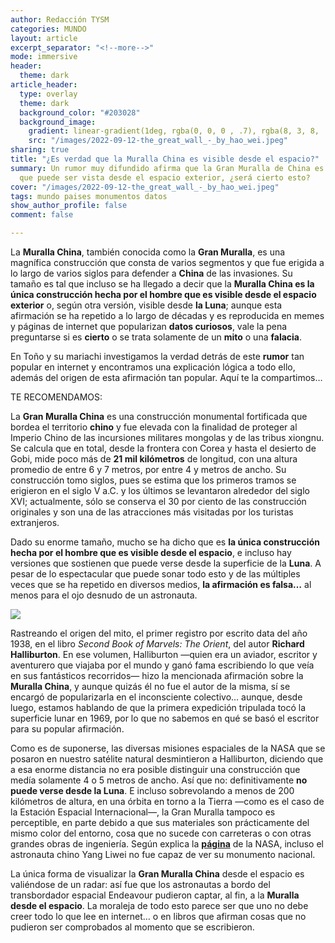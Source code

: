 ```yaml
---
author: Redacción TYSM
categories: MUNDO
layout: article
excerpt_separator: "<!--more-->"
mode: immersive
header:
  theme: dark
article_header:
  type: overlay
  theme: dark
  background_color: "#203028"
  background_image:
    gradient: linear-gradient(1deg, rgba(0, 0, 0 , .7), rgba(8, 3, 8, .9))
    src: "/images/2022-09-12-the_great_wall_-_by_hao_wei.jpeg"
sharing: true
title: "¿Es verdad que la Muralla China es visible desde el espacio?"
summary: Un rumor muy difundido afirma que la Gran Muralla de China es tan grande
  que puede ser vista desde el espacio exterior, ¿será cierto esto?
cover: "/images/2022-09-12-the_great_wall_-_by_hao_wei.jpeg"
tags: mundo paises monumentos datos
show_author_profile: false
comment: false

---
```

La **Muralla China**, también conocida como la **Gran Muralla**, es una magnífica construcción que consta de varios segmentos y que fue erigida a lo largo de varios siglos para defender a **China** de las invasiones. Su tamaño es tal que incluso se ha llegado a decir que la **Muralla China es la única construcción hecha por el hombre que es visible desde el espacio exterior** o, según otra versión, visible desde **la Luna**; aunque esta afirmación se ha repetido a lo largo de décadas y es reproducida en memes y páginas de internet que popularizan **datos curiosos**, vale la pena preguntarse si es **cierto** o se trata solamente de un **mito** o una **falacia**.

En Toño y su mariachi investigamos la verdad detrás de este **rumor** tan popular en internet y encontramos una explicación lógica a todo ello, además del origen de esta afirmación tan popular. Aquí te la compartimos…

TE RECOMENDAMOS:

La **Gran Muralla China** es una construcción monumental fortificada que bordea el territorio **chino** y fue elevada con la finalidad de proteger al Imperio Chino de las incursiones militares mongolas y de las tribus xiongnu. Se calcula que en total, desde la frontera con Corea y hasta el desierto de Gobi, mide poco más de **21 mil kilómetros** de longitud, con una altura promedio de entre 6 y 7 metros, por entre 4 y metros de ancho. Su construcción tomo siglos, pues se estima que los primeros tramos se erigieron en el siglo V a.C. y los últimos se levantaron alrededor del siglo XVI; actualmente, sólo se conserva el 30 por ciento de las construcción originales y son una de las atracciones más visitadas por los turistas extranjeros.

Dado su enorme tamaño, mucho se ha dicho que es **la única construcción hecha por el hombre que es visible desde el espacio**, e incluso hay versiones que sostienen que puede verse desde la superficie de la **Luna**. A pesar de lo espectacular que puede sonar todo esto y de las múltiples veces que se ha repetido en diversos medios, **la afirmación es  falsa…** al menos para el ojo desnudo de un astronauta.

![](https://upload.wikimedia.org/wikipedia/commons/thumb/7/77/Peking_Great_Wall-20071019-RM-115941.jpg/1024px-Peking_Great_Wall-20071019-RM-115941.jpg)

Rastreando el origen del mito, el primer registro por escrito data del año 1938, en el libro _Second Book of Marvels: The Orient_, del autor **Richard Halliburton**. En ese volumen, Halliburton —quien era un aviador, escritor y aventurero que viajaba por el mundo y ganó fama escribiendo lo que veía en sus fantásticos recorridos— hizo la mencionada afirmación sobre la **Muralla China**, y aunque quizás él no fue el autor de la misma, sí se encargó de popularizarla en el inconsciente colectivo… aunque, desde luego, estamos hablando de que la primera expedición tripulada tocó la superficie lunar en 1969, por lo que no sabemos en qué se basó el escritor para su popular afirmación.

Como es de suponerse, las diversas misiones espaciales de la NASA que se posaron en nuestro satélite natural desmintieron a Halliburton, diciendo que a esa enorme distancia no era posible distinguir una construcción que medía solamente 4 o 5 metros de ancho. Así que no: definitivamente **no puede verse desde la Luna**. E incluso sobrevolando a menos de 200 kilómetros de altura, en una órbita en torno a la Tierra —como es el caso de la Estación Espacial Internacional—, la Gran Muralla tampoco es perceptible, en parte debido a que sus materiales son prácticamente del mismo color del entorno, cosa que no sucede con carreteras o con otras grandes obras de ingeniería. Según explica la [**página**](https://www.nasa.gov/vision/space/workinginspace/great_wall.html) de la NASA, incluso el astronauta chino Yang Liwei no fue capaz de ver su monumento nacional.

La única forma de visualizar la **Gran Muralla China** desde el espacio es valiéndose de un radar: así fue que los astronautas a bordo del transbordador espacial Endeavour pudieron captar, al fin, a la **Muralla desde el espacio**. La moraleja de todo esto parece ser que uno no debe creer todo lo que lee en internet… o en libros que afirman cosas que no pudieron ser comprobados al momento que se escribieron.